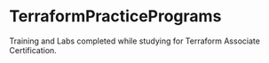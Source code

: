 # TerraformPracticePrograms
Training and Labs completed while studying for Terraform Associate Certification.
